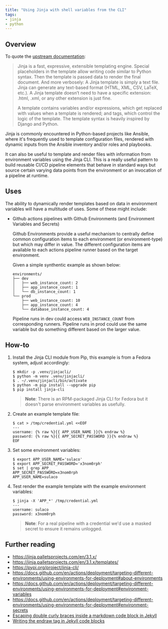 ```yaml
---
title: "Using Jinja with shell variables from the CLI"
tags:
- jinja
- python
---
```


## Overview
To quote the [upstream documentation](https://jinja.palletsprojects.com/en/3.1.x/):
> Jinja is a fast, expressive, extensible templating engine. Special placeholders in the template allow writing code similar to Python syntax. Then the template is passed data to render the final document.
And more verbosely:
> A Jinja template is simply a text file. Jinja can generate any text-based format (HTML, XML, CSV, LaTeX, etc.). A Jinja template doesn’t need to have a specific extension: .html, .xml, or any other extension is just fine.
>
>A template contains variables and/or expressions, which get replaced with values when a template is rendered; and tags, which control the logic of the template. The template syntax is heavily inspired by Django and Python.

Jinja is commonly encountered in Python-based projects like Ansible, where it's frequently used to template configuration files, rendered with dynamic inputs from the Ansible inventory and/or roles and playbooks.

It can also be useful to template and render files with information from environment variables using the Jinja CLI. This is a really useful pattern to build reusable CI/CD pipeline elements that behave in standard ways but source certain varying data points from the environment or an invocation of a pipeline at runtime.

## Uses
The ability to dynamically render templates based on data in environment variables will have a multitude of uses. Some of these might include:
- Github actions pipelines with Github Environments (and Environment Variables and Secrets)

    Github Environments provide a useful mechanism to centrally define common configuration items to each environment (or environment-type) but which may differ in value. The different configuration items are available to each actions pipeline runner based on the target environment.

    Given a simple synthentic example as shown below:

    ```shell
    environments/
    ├── dev
    │   ├── web_instance_count: 2
    │   ├── app_instance_count: 1
    │   └── db_instance_count: 1
    └── prod
        ├── web_instance_count: 10
        ├── app_instance_count: 4
        └── database_instance_count: 4
    ```

    Pipeline runs in dev could access `WEB_INSTANCE_COUNT` from corresponding runners. Pipeline runs in prod could use the same variable but do something different based on the larger value. 



## How-to
1. Install the Jinja CLI module from Pip, this example is from a Fedora system, adjust accordingly:

    ```shell
    $ mkdir -p .venv/jinjacli/
    $ python -m venv .venv/jinjacli/
    $ . ~/.venv/jinjacli/bin/activate
    $ python -m pip install --upgrade pip
    $ pip install jinja-cli
    ```

    > **Note**: There is an RPM-packaged Jinja CLI for Fedora but it doesn't parse environment variables as usefully.

2. Create an example template file:

    ```shell
    $ cat > /tmp/credential.yml <<EOF
    ---
    username: {% raw %}{{ APP_USER_NAME }}{% endraw %}
    password: {% raw %}{{ APP_SECRET_PASSWORD }}{% endraw %}
    EOF
    ```


3. Set some environment variables:

    ```shell
    $ export APP_USER_NAME='sulaco'
    $ export APP_SECRET_PASSWORD='x3nom0rph'
    $ set | grep APP_
    APP_SECRET_PASSWORD=x3nom0rph
    APP_USER_NAME=sulaco
    ```

4. Test render the example template with the example environment variables:

    ```shell
    $ jinja -X 'APP_*' /tmp/credential.yml 
    ---
    username: sulaco
    password: x3nom0rph
    ```

    > **Note**: For a real pipeline with a credential we'd use a masked secret to ensure it remains unlogged.

## Further reading
- https://jinja.palletsprojects.com/en/3.1.x/
- https://jinja.palletsprojects.com/en/3.1.x/templates/
- https://pypi.org/project/jinja-cli/
- https://docs.github.com/en/actions/deployment/targeting-different-environments/using-environments-for-deployment#about-environments
- https://docs.github.com/en/actions/deployment/targeting-different-environments/using-environments-for-deployment#environment-variables
- https://docs.github.com/en/actions/deployment/targeting-different-environments/using-environments-for-deployment#environment-secrets
- [Escaping double curly braces inside a markdown code block in Jekyll](https://stackoverflow.com/questions/24102498/escaping-double-curly-braces-inside-a-markdown-code-block-in-jekyll)
- [Writing the endraw tag in Jekyll code blocks](https://blog.slaks.net/2013-06-10/jekyll-endraw-in-code/)